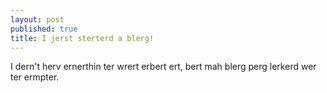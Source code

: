 ```yaml
---
layout: post
published: true
title: I jerst sterterd a blerg!
---
```


I dern't herv ernerthin ter wrert erbert ert, bert mah blerg perg lerkerd wer ter ermpter.